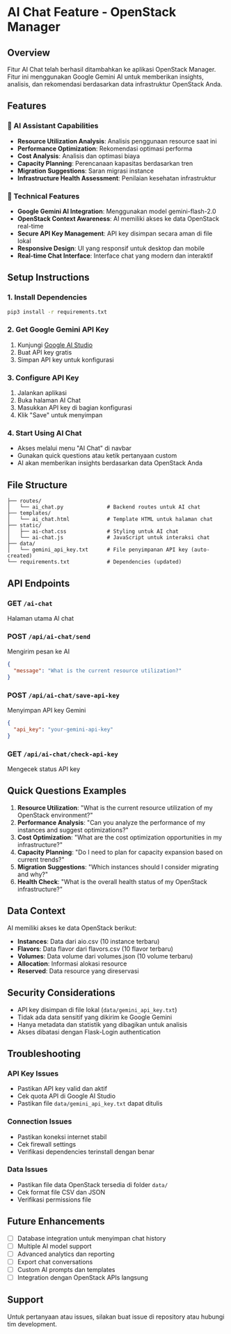 # AI Chat Feature - OpenStack Manager

## Overview
Fitur AI Chat telah berhasil ditambahkan ke aplikasi OpenStack Manager. Fitur ini menggunakan Google Gemini AI untuk memberikan insights, analisis, dan rekomendasi berdasarkan data infrastruktur OpenStack Anda.

## Features

### 🤖 AI Assistant Capabilities
- **Resource Utilization Analysis**: Analisis penggunaan resource saat ini
- **Performance Optimization**: Rekomendasi optimasi performa
- **Cost Analysis**: Analisis dan optimasi biaya
- **Capacity Planning**: Perencanaan kapasitas berdasarkan tren
- **Migration Suggestions**: Saran migrasi instance
- **Infrastructure Health Assessment**: Penilaian kesehatan infrastruktur

### 🔧 Technical Features
- **Google Gemini AI Integration**: Menggunakan model gemini-flash-2.0
- **OpenStack Context Awareness**: AI memiliki akses ke data OpenStack real-time
- **Secure API Key Management**: API key disimpan secara aman di file lokal
- **Responsive Design**: UI yang responsif untuk desktop dan mobile
- **Real-time Chat Interface**: Interface chat yang modern dan interaktif

## Setup Instructions

### 1. Install Dependencies
```bash
pip3 install -r requirements.txt
```

### 2. Get Google Gemini API Key
1. Kunjungi [Google AI Studio](https://makersuite.google.com/app/apikey)
2. Buat API key gratis
3. Simpan API key untuk konfigurasi

### 3. Configure API Key
1. Jalankan aplikasi
2. Buka halaman AI Chat
3. Masukkan API key di bagian konfigurasi
4. Klik "Save" untuk menyimpan

### 4. Start Using AI Chat
- Akses melalui menu "AI Chat" di navbar
- Gunakan quick questions atau ketik pertanyaan custom
- AI akan memberikan insights berdasarkan data OpenStack Anda

## File Structure

```
├── routes/
│   └── ai_chat.py              # Backend routes untuk AI chat
├── templates/
│   └── ai_chat.html            # Template HTML untuk halaman chat
├── static/
│   ├── ai-chat.css             # Styling untuk AI chat
│   └── ai-chat.js              # JavaScript untuk interaksi chat
├── data/
│   └── gemini_api_key.txt      # File penyimpanan API key (auto-created)
└── requirements.txt            # Dependencies (updated)
```

## API Endpoints

### GET `/ai-chat`
Halaman utama AI chat

### POST `/api/ai-chat/send`
Mengirim pesan ke AI
```json
{
  "message": "What is the current resource utilization?"
}
```

### POST `/api/ai-chat/save-api-key`
Menyimpan API key Gemini
```json
{
  "api_key": "your-gemini-api-key"
}
```

### GET `/api/ai-chat/check-api-key`
Mengecek status API key

## Quick Questions Examples

1. **Resource Utilization**: "What is the current resource utilization of my OpenStack environment?"
2. **Performance Analysis**: "Can you analyze the performance of my instances and suggest optimizations?"
3. **Cost Optimization**: "What are the cost optimization opportunities in my infrastructure?"
4. **Capacity Planning**: "Do I need to plan for capacity expansion based on current trends?"
5. **Migration Suggestions**: "Which instances should I consider migrating and why?"
6. **Health Check**: "What is the overall health status of my OpenStack infrastructure?"

## Data Context

AI memiliki akses ke data OpenStack berikut:
- **Instances**: Data dari aio.csv (10 instance terbaru)
- **Flavors**: Data flavor dari flavors.csv (10 flavor terbaru)
- **Volumes**: Data volume dari volumes.json (10 volume terbaru)
- **Allocation**: Informasi alokasi resource
- **Reserved**: Data resource yang direservasi

## Security Considerations

- API key disimpan di file lokal (`data/gemini_api_key.txt`)
- Tidak ada data sensitif yang dikirim ke Google Gemini
- Hanya metadata dan statistik yang dibagikan untuk analisis
- Akses dibatasi dengan Flask-Login authentication

## Troubleshooting

### API Key Issues
- Pastikan API key valid dan aktif
- Cek quota API di Google AI Studio
- Pastikan file `data/gemini_api_key.txt` dapat ditulis

### Connection Issues
- Pastikan koneksi internet stabil
- Cek firewall settings
- Verifikasi dependencies terinstall dengan benar

### Data Issues
- Pastikan file data OpenStack tersedia di folder `data/`
- Cek format file CSV dan JSON
- Verifikasi permissions file

## Future Enhancements

- [ ] Database integration untuk menyimpan chat history
- [ ] Multiple AI model support
- [ ] Advanced analytics dan reporting
- [ ] Export chat conversations
- [ ] Custom AI prompts dan templates
- [ ] Integration dengan OpenStack APIs langsung

## Support

Untuk pertanyaan atau issues, silakan buat issue di repository atau hubungi tim development.